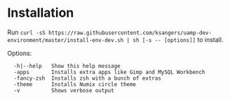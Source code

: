 # Installation

Run ```curl -sS https://raw.githubusercontent.com/ksangers/uamp-dev-environment/master/install-env-dev.sh | sh [-s -- [options]]``` to install.

Options:
```
  -h|--help   Show this help message
  -apps       Installs extra apps like Gimp and MySQL Workbench
  -fancy-zsh  Installs zsh with a bunch of extras
  -theme      Installs Numix circle theme
  -v          Shows verbose output
```
